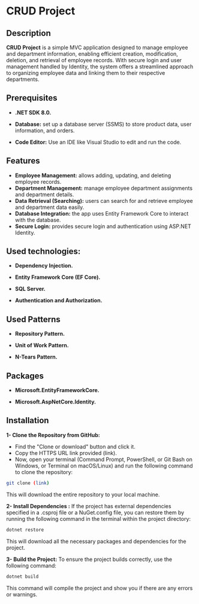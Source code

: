 
# CRUD Project

## Description
**CRUD Project** is a simple MVC application designed to manage employee and department information, enabling efficient creation, modification, deletion, and retrieval of employee records. With secure login and user management handled by Identity, the system offers a streamlined approach to organizing employee data and linking them to their respective departments.

## Prerequisites
- **.NET SDK 8.0.**
* **Database:** set up a database server (SSMS) to store product data, user information, and orders.
- **Code Editor:** Use an IDE like Visual Studio to edit and run the code.

## Features
- **Employee Management:** allows adding, updating, and deleting employee records.
- **Department Management:** manage employee department assignments and department details.
- **Data Retrieval (Searching):** users can search for and retrieve employee and department data easily.
- **Database Integration:** the app uses Entity Framework Core to interact with the database.
- **Secure Login:** provides secure login and authentication using ASP.NET Identity.
  
## Used technologies:
* **Dependency Injection.**
- **Entity Framework Core (EF Core).**
* **SQL Server.** 
- **Authentication and Authorization.**

## Used Patterns
- **Repository Pattern.** 
* **Unit of Work Pattern.**
- **N-Tears Pattern.**

## Packages
* **Microsoft.EntityFrameworkCore.**
- **Microsoft.AspNetCore.Identity.**



## Installation
**1- Clone the Repository from GitHub:**
- Find the "Clone or download" button and click it.
- Copy the HTTPS URL link provided (link).
- Now, open your terminal (Command Prompt, PowerShell, or Git Bash on Windows, or Terminal on macOS/Linux) and run the following command to clone the repository:

```bash
git clone (link)
```
This will download the entire repository to your local machine.


**2- Install Dependencies :**
If the project has external dependencies specified in a .csproj file or a NuGet.config file, you can restore them by running the following command in the terminal within the project directory:

```bash
dotnet restore
```

This will download all the necessary packages and dependencies for the project.

**3- Build the Project:**
To ensure the project builds correctly, use the following command:

```bash
dotnet build
```

This command will compile the project and show you if there are any errors or warnings.
